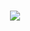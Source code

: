 <h1 align="center">
    <img src="https://readme-typing-svg.herokuapp.com/?lines=Chente;Chentastico&color=FFFFFF&center=true&size=30">
</h1>
